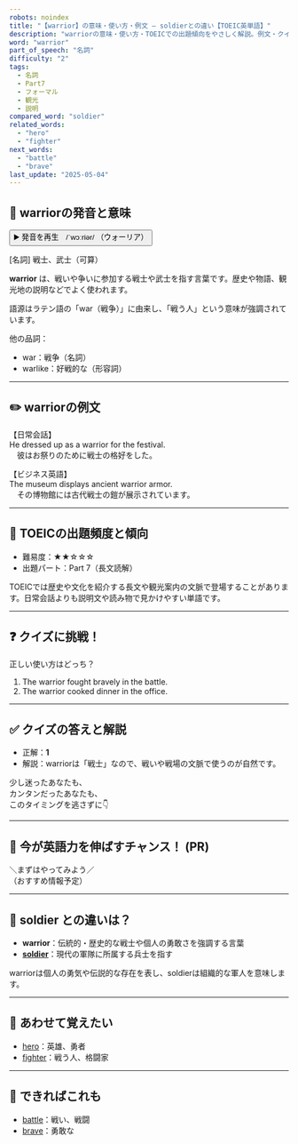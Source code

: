```yaml
---
robots: noindex
title: "【warrior】の意味・使い方・例文 ― soldierとの違い【TOEIC英単語】"
description: "warriorの意味・使い方・TOEICでの出題傾向をやさしく解説。例文・クイズ付きでsoldierとの違いもわかりやすく学べます。"
word: "warrior"
part_of_speech: "名詞"
difficulty: "2"
tags:
  - 名詞
  - Part7
  - フォーマル
  - 観光
  - 説明
compared_word: "soldier"
related_words:
  - "hero"
  - "fighter"
next_words:
  - "battle"
  - "brave"
last_update: "2025-05-04"
---
```


## 🔰 warriorの発音と意味

<button class="play-audio" onclick="playTTS('warrior')">
  <span class="play-audio-main">
    ▶️ 発音を再生　/ˈwɔːriər/
  </span>
  <span class="play-audio-sub">
    （ウォーリア）
  </span>
</button>

[名詞] 戦士、武士（可算）

**warrior** は、戦いや争いに参加する戦士や武士を指す言葉です。歴史や物語、観光地の説明などでよく使われます。

語源はラテン語の「war（戦争）」に由来し、「戦う人」という意味が強調されています。

他の品詞：  
- war：戦争（名詞）
- warlike：好戦的な（形容詞）

---

## ✏️ warriorの例文

【日常会話】  
He dressed up as a warrior for the festival.  
　彼はお祭りのために戦士の格好をした。

【ビジネス英語】  
The museum displays ancient warrior armor.  
　その博物館には古代戦士の鎧が展示されています。

---

## 🎯 TOEICの出題頻度と傾向

- 難易度：★★☆☆☆
- 出題パート：Part 7（長文読解）

TOEICでは歴史や文化を紹介する長文や観光案内の文脈で登場することがあります。日常会話よりも説明文や読み物で見かけやすい単語です。

---

## ❓ クイズに挑戦！

正しい使い方はどっち？

1. The warrior fought bravely in the battle.  
2. The warrior cooked dinner in the office.

---

## ✅ クイズの答えと解説

- 正解：**1**
- 解説：warriorは「戦士」なので、戦いや戦場の文脈で使うのが自然です。

少し迷ったあなたも、  
カンタンだったあなたも、  
このタイミングを逃さずに👇️

---

## 🚀 今が英語力を伸ばすチャンス！ (PR)

<div class="info-center">
＼まずはやってみよう／<br>  
（おすすめ情報予定）
</div>

---

## 🤔  soldier との違いは？

- **warrior**：伝統的・歴史的な戦士や個人の勇敢さを強調する言葉
- **[soldier](/soldier)**：現代の軍隊に所属する兵士を指す

warriorは個人の勇気や伝説的な存在を表し、soldierは組織的な軍人を意味します。

---

## 🧩 あわせて覚えたい

- [hero](/hero)：英雄、勇者
- [fighter](/fighter)：戦う人、格闘家

---

## 📖 できればこれも

- [battle](/battle)：戦い、戦闘
- [brave](/brave)：勇敢な

<!-- cvid: aid09_bid08 -->

